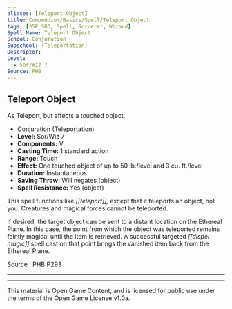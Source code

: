 ```yaml
---
aliases: [Teleport Object]
title: Compendium/Basics/Spell/Teleport Object
tags: [35E_SRD, Spell, Sorcerer, Wizard]
Spell Name: Teleport Object
School: Conjuration
Subschool: (Teleportation)
Descriptor: 
Level:
  - Sor/Wiz 7
Source: PHB
---
```



## Teleport Object

As Teleport, but affects a touched object.

*   Conjuration (Teleportation)
*   **Level:** Sor/Wiz 7
*   **Components:** V
*   **Casting Time:** 1 standard action
*   **Range:** Touch
*   **Effect:** One touched object of up to 50 lb./level and 3 cu. ft./level
*   **Duration:** Instantaneous
*   **Saving Throw:** Will negates (object)
*   **Spell Resistance:** Yes (object)

This spell functions like <i>[[teleport]],</i> except that it teleports an object, not you. Creatures and magical forces cannot be teleported.

If desired, the target object can be sent to a distant location on the Ethereal Plane. In this case, the point from which the object was teleported remains faintly magical until the item is retrieved. A successful targeted <i>[[dispel magic]]</i> spell cast on that point brings the vanished item back from the Ethereal Plane.

Source : PHB P293

---

---

This material is Open Game Content, and is licensed for public use under
the terms of the Open Game License v1.0a.
